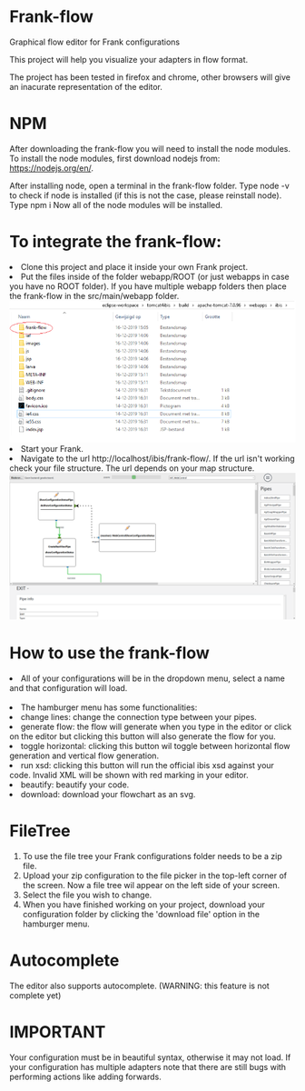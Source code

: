 # Frank-flow
Graphical flow editor for Frank configurations

This project will help you visualize your adapters in flow format.

The project has been tested in firefox and chrome, other browsers will give an inacurate representation of the editor.

# NPM

After downloading the frank-flow you will need to install the node modules.
To install the node modules, first download nodejs from: https://nodejs.org/en/.

After installing node, open a terminal in the frank-flow folder.
Type node -v to check if node is installed (if this is not the case, please reinstall node).
Type npm i
Now all of the node modules will be installed.


# To integrate the frank-flow: 
  <li>
  Clone this project and place it inside your own Frank project.
  </li>
  <li>
  Put the files inside of the folder webapp/ROOT (or just webapps in case you have no ROOT folder).
  If you have multiple webapp folders then place the frank-flow in the src/main/webapp folder.
  </li>
  <img src="media/images/frankflowDownloadTut.png" />
  <li>
  Start your Frank.
  </li>
  <li>
  Navigate to the url http://localhost/ibis/frank-flow/.
  If the url isn't working check your file structure.
  The url depends on your map structure.
  </li>
  <img src="media/images/frank-flow-huidig.png" />

# How to use the frank-flow
  
  <li>
  All of your configurations will be in the dropdown menu, select a name and that configuration will load.
  </li>
  <br>
  <li>
  The hamburger menu has some functionalities:
  </li>
  <li>
  change lines: change the connection type between your pipes.
  </li>
  <li>
  generate flow: the flow will generate when you type in the editor or click on the editor but clicking this button will also generate the flow for you.
  </li>
  <li>
  toggle horizontal: clicking this button wil toggle between horizontal flow generation and vertical flow generation.
  </li>
  <li>
  run xsd: clicking this button will run the official ibis xsd against your code. Invalid XML will be shown with red marking in your editor.
  </li>
  <li>
  beautify: beautify your code.
  </li>
  <li>
  download: download your flowchart as an svg.
  </li>

  # FileTree
  <ol>
  <li>
  To use the file tree your Frank configurations folder needs to be a zip file.
  </li>
  <li>
  Upload your zip configuration to the file picker in the top-left corner of the screen.
  Now a file tree wil appear on the left side of your screen.
  </li>
  <li>
  Select the file you wish to change.
  </li>
  <li>
  When you have finished working on your project, download your configuration folder by clicking the 'download file' option in the hamburger menu.
  </li>
  </ol>


  
  # Autocomplete
  The editor also supports autocomplete. (WARNING: this feature is not complete yet)
  
  # IMPORTANT
  Your configuration must be in beautiful syntax, otherwise it may not load. 
  If your configuration has multiple adapters note that there are still bugs with performing actions like adding forwards.
